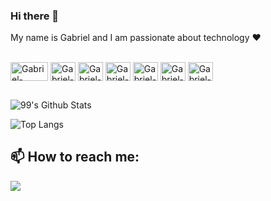 ### Hi there 👋

My name is Gabriel and I am passionate about technology ❤️

<div style="display: inline_block"><br>
  <img align="center" alt="Gabriel-Android" height="30" width="60" src="https://img.shields.io/badge/Android-3DDC84?style=for-the-badge&logo=android&logoColor=white">
<img align="center" alt="Gabriel-Flutter" height="30" width="40" src="https://img.shields.io/badge/Flutter-02569B?style=for-the-badge&logo=flutter&logoColor=white">
<img align="center" alt="Gabriel-Spring" height="30" width="40" src="https://img.shields.io/badge/Spring-6DB33F?style=for-the-badge&logo=spring&logoColor=white">
<img align="center" alt="Gabriel-Dart" height="30" width="40" src="https://img.shields.io/badge/Dart-0175C2?style=for-the-badge&logo=dart&logoColor=white">
<img align="center" alt="Gabriel-Kotlin" height="30" width="40" src="https://img.shields.io/badge/Kotlin-0095D5?&style=for-the-badge&logo=kotlin&logoColor=white">
<img align="center" alt="Gabriel-Jira" height="30" width="40" src="https://img.shields.io/badge/Jira-0052CC?style=for-the-badge&logo=Jira&logoColor=white">
<img align="center" alt="Gabriel-Trello" height="30" width="40" src="https://img.shields.io/badge/Trello-0052CC?style=for-the-badge&logo=trello&logoColor=white">
</div>

##

 ![99's Github Stats](https://github-readme-stats.vercel.app/api?username=gadearaujo&bg_color=30,00276D,008BFF&title_color=fff&text_color=fff)


![Top Langs](https://github-readme-stats.vercel.app/api/top-langs/?username=gadearaujo&layout=compact)


## 📫 How to reach me:
 <a href = "mailto:ga.dearaujo4@gmail.com"><img src="https://img.shields.io/badge/-Gmail-%23333?style=for-the-badge&logo=gmail&logoColor=white" target="_blank"></a>

<!--
**gadearaujo/gadearaujo** is a ✨ _special_ ✨ repository because its `README.md` (this file) appears on your GitHub profile.

Here are some ideas to get you started:

- 🔭 I’m currently working on ...
- 🌱 I’m currently learning ...
- 👯 I’m looking to collaborate on ...
- 🤔 I’m looking for help with ...
- 💬 Ask me about ...
- 📫 How to reach me: ...
- 😄 Pronouns: ...
- ⚡ Fun fact: ...
-->
